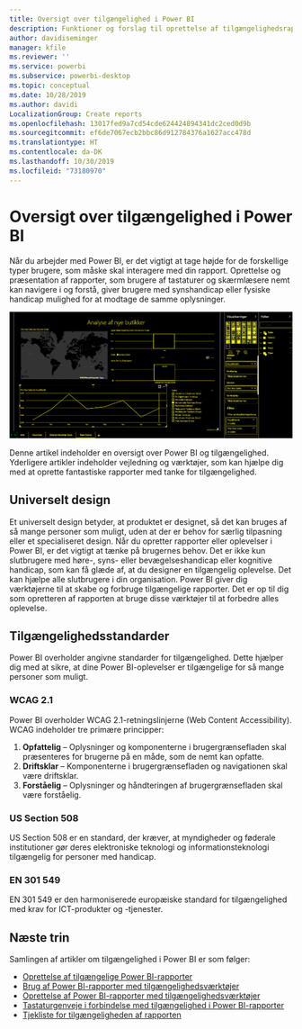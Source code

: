```yaml
---
title: Oversigt over tilgængelighed i Power BI
description: Funktioner og forslag til oprettelse af tilgængelighedsrapporter i Power BI Desktop
author: davidiseminger
manager: kfile
ms.reviewer: ''
ms.service: powerbi
ms.subservice: powerbi-desktop
ms.topic: conceptual
ms.date: 10/28/2019
ms.author: davidi
LocalizationGroup: Create reports
ms.openlocfilehash: 13017fed9a7cd54cde624424894341dc2ced0d9b
ms.sourcegitcommit: ef6de7067ecb2bbc86d912784376a1627acc478d
ms.translationtype: HT
ms.contentlocale: da-DK
ms.lasthandoff: 10/30/2019
ms.locfileid: "73180970"
---
```

# <a name="overview-of-accessibility-in-power-bi"></a>Oversigt over tilgængelighed i Power BI
Når du arbejder med Power BI, er det vigtigt at tage højde for de forskellige typer brugere, som måske skal interagere med din rapport. Oprettelse og præsentation af rapporter, som brugere af tastaturer og skærmlæsere nemt kan navigere i og forstå, giver brugere med synshandicap eller fysiske handicap mulighed for at modtage de samme oplysninger.

![Indstillinger for stor kontrast](media/desktop-accessibility/accessibility-05b.png)

Denne artikel indeholder en oversigt over Power BI og tilgængelighed. Yderligere artikler indeholder vejledning og værktøjer, som kan hjælpe dig med at oprette fantastiske rapporter med tanke for tilgængelighed.

## <a name="universal-design"></a>Universelt design

Et universelt design betyder, at produktet er designet, så det kan bruges af så mange personer som muligt, uden at der er behov for særlig tilpasning eller et specialiseret design. Når du opretter rapporter eller oplevelser i Power BI, er det vigtigt at tænke på brugernes behov. Det er ikke kun slutbrugere med høre-, syns- eller bevægelseshandicap eller kognitive handicap, som kan få glæde af, at du designer en tilgængelig oplevelse. Det kan hjælpe alle slutbrugere i din organisation. Power BI giver dig værktøjerne til at skabe og forbruge tilgængelige rapporter. Det er op til dig som opretteren af rapporten at bruge disse værktøjer til at forbedre alles oplevelse.

## <a name="accessibility-standards"></a>Tilgængelighedsstandarder

Power BI overholder angivne standarder for tilgængelighed.  Dette hjælper dig med at sikre, at dine Power BI-oplevelser er tilgængelige for så mange personer som muligt.

### <a name="wcag-21"></a>WCAG 2.1
Power BI overholder WCAG 2.1-retningslinjerne (Web Content Accessibility). WCAG indeholder tre primære principper:

1. **Opfattelig** – Oplysninger og komponenterne i brugergrænsefladen skal præsenteres for brugerne på en måde, som de nemt kan opfatte.
2. **Driftsklar** – Komponenterne i brugergrænsefladen og navigationen skal være driftsklar.
3. **Forståelig** – Oplysninger og håndteringen af brugergrænsefladen skal være forståelig.

### <a name="us-section-508"></a>US Section 508

US Section 508 er en standard, der kræver, at myndigheder og føderale institutioner gør deres elektroniske teknologi og informationsteknologi tilgængelig for personer med handicap.

### <a name="en-301-549"></a>EN 301 549
EN 301 549 er den harmoniserede europæiske standard for tilgængelighed med krav for ICT-produkter og -tjenester.  



## <a name="next-steps"></a>Næste trin

Samlingen af artikler om tilgængelighed i Power BI er som følger:

* [Oprettelse af tilgængelige Power BI-rapporter](desktop-accessibility-creating-reports.md) 
* [Brug af Power BI-rapporter med tilgængelighedsværktøjer](desktop-accessibility-consuming-tools.md)
* [Oprettelse af Power BI-rapporter med tilgængelighedsværktøjer](desktop-accessibility-creating-tools.md)
* [Tastaturgenveje i forbindelse med tilgængelighed i Power BI-rapporter](desktop-accessibility-keyboard-shortcuts.md)
* [Tjekliste for tilgængeligheden af rapporten](desktop-accessibility-creating-reports.md#report-accessibility-checklist)


